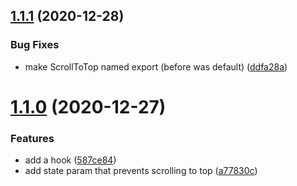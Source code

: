## [1.1.1](https://github.com/dimazuien/react-router-scroll-to-top/compare/v1.1.0...v1.1.1) (2020-12-28)

### Bug Fixes

* make ScrollToTop named export (before was default) ([ddfa28a](https://github.com/dimazuien/react-router-scroll-to-top/commit/ddfa28ad099606743c155ce833069dd231ab3c29))

# [1.1.0](https://github.com/dimazuien/react-router-scroll-to-top/compare/v1.0.0...v1.1.0) (2020-12-27)

### Features

* add a hook ([587ce84](https://github.com/dimazuien/react-router-scroll-to-top/commit/587ce8469b62491097541687d38810870abc6ae5))
* add state param that prevents scrolling to top ([a77830c](https://github.com/dimazuien/react-router-scroll-to-top/commit/a77830cef6ca582dad34f9130cb4068cb88c9f83))
